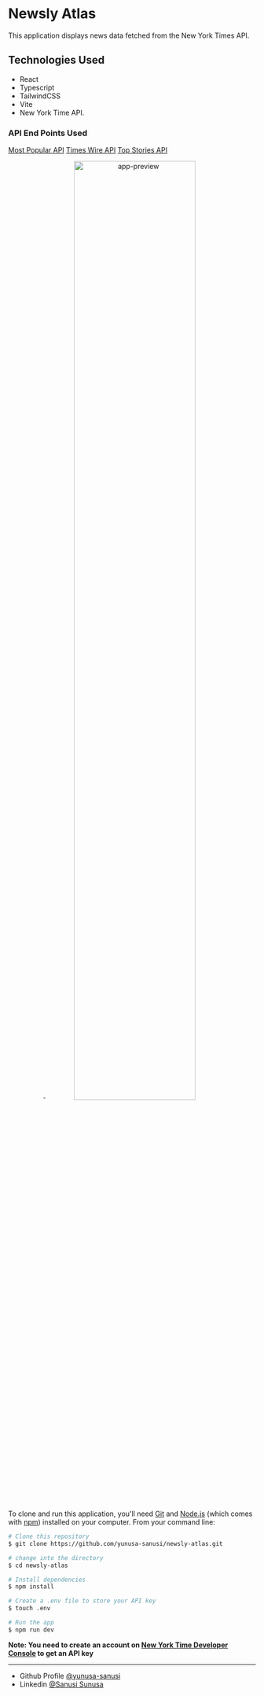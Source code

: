 # Newsly Atlas

This application displays news data fetched from the New York Times API.

## Technologies Used

- React
- Typescript
- TailwindCSS
- Vite
- New York Time API.

### API End Points Used

[Most Popular API](https://api.nytimes.com/svc/mostpopular/v2/viewed/1.json?api-key=api-key)
[Times Wire API](https://api.nytimes.com/svc/news/v3/content/all/all.json?api-key=api-key)
[Top Stories API](https://api.nytimes.com/svc/topstories/v2/home.json?api-key=api-key)

<div align='center'>
- <img src='newsly-atlas.git' alt='app-preview' width='70%' />
</div>

To clone and run this application, you'll need [Git](https://git-scm.com) and [Node.js](https://nodejs.org/en/download/) (which comes with [npm](http://npmjs.com)) installed on your computer. From your command line:

```bash
# Clone this repository
$ git clone https://github.com/yunusa-sanusi/newsly-atlas.git

# change into the directory
$ cd newsly-atlas

# Install dependencies
$ npm install

# Create a .env file to store your API key
$ touch .env

# Run the app
$ npm run dev
```

<strong>Note: You need to create an account on [New York Time Developer Console](https://developer.nytimes.com/) to get an API key</strong>

<hr />

- Github Profile [@yunusa-sanusi](https://github.com/yunusa-sanusi)
- Linkedin [@Sanusi Sunusa](https://linkedin.com/in/sanusi-yunusa)
